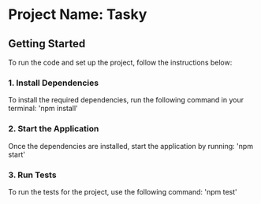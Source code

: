 # Project Name: Tasky

## Getting Started
To run the code and set up the project, follow the instructions below:

### 1. Install Dependencies
To install the required dependencies, run the following command in your terminal: 'npm install'


### 2. Start the Application
Once the dependencies are installed, start the application by running: 'npm start'


### 3. Run Tests
To run the tests for the project, use the following command: 'npm test'
